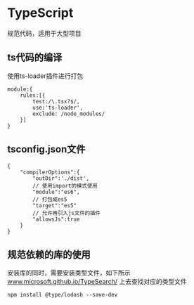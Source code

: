 # TypeScript 
规范代码，适用于大型项目
## ts代码的编译
使用ts-loader插件进行打包
```
module:{
    rules:[{
        test:/\.tsx?$/,
        use:'ts-loader',
        exclude: /node_modules/
    }]
}
```
## tsconfig.json文件
```
{
    "compilerOptions":{
        "outDir":'./dist',
        // 使用import的模式使用
        "module":"es6",
        // 打包成es5
        "target":"es5"
        // 允许再引入js文件的插件
        "allowsJs":true 
    }
}
```
## 规范依赖的库的使用
安装库的同时，需要安装类型文件，如下所示
www.microsoft.github.io/TypeSearch/ 上去查找对应的类型文件
```
npm install @type/lodash --save-dev

```